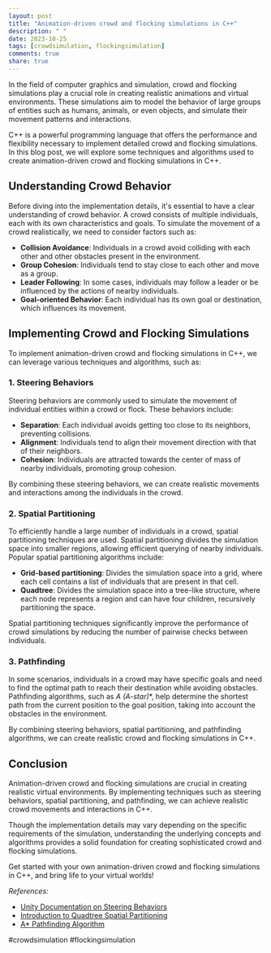 ```yaml
---
layout: post
title: "Animation-driven crowd and flocking simulations in C++"
description: " "
date: 2023-10-25
tags: [crowdsimulation, flockingsimulation]
comments: true
share: true
---
```


In the field of computer graphics and simulation, crowd and flocking simulations play a crucial role in creating realistic animations and virtual environments. These simulations aim to model the behavior of large groups of entities such as humans, animals, or even objects, and simulate their movement patterns and interactions.

C++ is a powerful programming language that offers the performance and flexibility necessary to implement detailed crowd and flocking simulations. In this blog post, we will explore some techniques and algorithms used to create animation-driven crowd and flocking simulations in C++.

## Understanding Crowd Behavior

Before diving into the implementation details, it's essential to have a clear understanding of crowd behavior. A crowd consists of multiple individuals, each with its own characteristics and goals. To simulate the movement of a crowd realistically, we need to consider factors such as:

- **Collision Avoidance**: Individuals in a crowd avoid colliding with each other and other obstacles present in the environment.
- **Group Cohesion**: Individuals tend to stay close to each other and move as a group.
- **Leader Following**: In some cases, individuals may follow a leader or be influenced by the actions of nearby individuals.
- **Goal-oriented Behavior**: Each individual has its own goal or destination, which influences its movement.

## Implementing Crowd and Flocking Simulations

To implement animation-driven crowd and flocking simulations in C++, we can leverage various techniques and algorithms, such as:

### 1. Steering Behaviors

Steering behaviors are commonly used to simulate the movement of individual entities within a crowd or flock. These behaviors include:

- **Separation**: Each individual avoids getting too close to its neighbors, preventing collisions.
- **Alignment**: Individuals tend to align their movement direction with that of their neighbors.
- **Cohesion**: Individuals are attracted towards the center of mass of nearby individuals, promoting group cohesion.

By combining these steering behaviors, we can create realistic movements and interactions among the individuals in the crowd.

### 2. Spatial Partitioning

To efficiently handle a large number of individuals in a crowd, spatial partitioning techniques are used. Spatial partitioning divides the simulation space into smaller regions, allowing efficient querying of nearby individuals. Popular spatial partitioning algorithms include:

- **Grid-based partitioning**: Divides the simulation space into a grid, where each cell contains a list of individuals that are present in that cell.
- **Quadtree**: Divides the simulation space into a tree-like structure, where each node represents a region and can have four children, recursively partitioning the space.

Spatial partitioning techniques significantly improve the performance of crowd simulations by reducing the number of pairwise checks between individuals.

### 3. Pathfinding

In some scenarios, individuals in a crowd may have specific goals and need to find the optimal path to reach their destination while avoiding obstacles. Pathfinding algorithms, such as **A* (A-star)**, help determine the shortest path from the current position to the goal position, taking into account the obstacles in the environment.

By combining steering behaviors, spatial partitioning, and pathfinding algorithms, we can create realistic crowd and flocking simulations in C++.

## Conclusion

Animation-driven crowd and flocking simulations are crucial in creating realistic virtual environments. By implementing techniques such as steering behaviors, spatial partitioning, and pathfinding, we can achieve realistic crowd movements and interactions in C++.

Though the implementation details may vary depending on the specific requirements of the simulation, understanding the underlying concepts and algorithms provides a solid foundation for creating sophisticated crowd and flocking simulations.

Get started with your own animation-driven crowd and flocking simulations in C++, and bring life to your virtual worlds! 

_References:_ 
- [Unity Documentation on Steering Behaviors](https://docs.unity3d.com/Manual/SeekAndFlee.html)
- [Introduction to Quadtree Spatial Partitioning](https://gamedevelopment.tutsplus.com/tutorials/quick-tip-use-quadtrees-to-detect-likely-collisions-in-2d-space--gamedev-374)
- [A* Pathfinding Algorithm](https://en.wikipedia.org/wiki/A*_search_algorithm)

#crowdsimulation #flockingsimulation